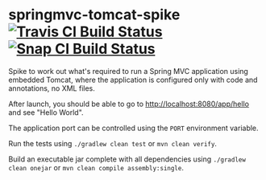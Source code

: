 # springmvc-tomcat-spike [![Travis CI Build Status](https://travis-ci.org/halvards/springmvc-tomcat-spike.svg?branch=master)](https://travis-ci.org/halvards/springmvc-tomcat-spike) [![Snap CI Build Status](https://snap-ci.com/halvards/springmvc-tomcat-spike/branch/master/build_image)](https://snap-ci.com/halvards/springmvc-tomcat-spike/branch/master)

Spike to work out what's required to run a Spring MVC application using embedded Tomcat, where the application is configured only with code and annotations, no XML files.

After launch, you should be able to go to <http://localhost:8080/app/hello> and see "Hello World".

The application port can be controlled using the `PORT` environment variable.

Run the tests using `./gradlew clean test` or `mvn clean verify`.

Build an executable jar complete with all dependencies using `./gradlew clean onejar` or `mvn clean compile assembly:single`.
